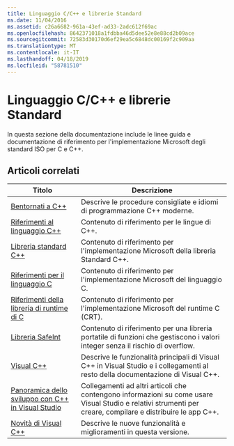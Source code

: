 ```yaml
---
title: Linguaggio C/C++ e librerie Standard
ms.date: 11/04/2016
ms.assetid: c26a6682-961a-43ef-ad33-2adc612f69ac
ms.openlocfilehash: 8642371018a1fdbba46d5dee52e8e88cd2b09ace
ms.sourcegitcommit: 72583d30170d6ef29ea5c6848dc00169f2c909aa
ms.translationtype: MT
ms.contentlocale: it-IT
ms.lasthandoff: 04/18/2019
ms.locfileid: "58781510"
---
```

# <a name="cc-language-and-standard-libraries"></a>Linguaggio C/C++ e librerie Standard

In questa sezione della documentazione include le linee guida e documentazione di riferimento per l'implementazione Microsoft degli standard ISO per C e C++.

## <a name="related-articles"></a>Articoli correlati

|Titolo|Descrizione|
|-----------|-----------------|
|[Bentornati a C++](../cpp/welcome-back-to-cpp-modern-cpp.md)|Descrive le procedure consigliate e idiomi di programmazione C++ moderne.|
|[Riferimenti al linguaggio C++](../cpp/cpp-language-reference.md)|Contenuto di riferimento per le lingue di C++.|
|[Libreria standard C++](../standard-library/cpp-standard-library-reference.md)|Contenuto di riferimento per l'implementazione Microsoft della libreria Standard C++.|
|[Riferimenti per il linguaggio C](../c-language/c-language-reference.md)|Contenuto di riferimento per l'implementazione Microsoft del linguaggio C.|
|[Riferimenti della libreria di runtime di C](../c-runtime-library/c-run-time-library-reference.md)|Contenuto di riferimento per l'implementazione Microsoft del runtime C (CRT).|
|[Libreria SafeInt](../safeint/safeint-library.md)|Contenuto di riferimento per una libreria portatile di funzioni che gestiscono i valori integer senza il rischio di overflow.|
|[Visual C++](../overview/visual-cpp-in-visual-studio.md)|Descrive le funzionalità principali di Visual C++ in Visual Studio e i collegamenti al resto della documentazione di Visual C++.|
|[Panoramica dello sviluppo con C++ in Visual Studio](../overview/overview-of-cpp-development.md)|Collegamenti ad altri articoli che contengono informazioni su come usare Visual Studio e relativi strumenti per creare, compilare e distribuire le app C++.|
|[Novità di Visual C++](../overview/what-s-new-for-visual-cpp-in-visual-studio.md)|Descrive le nuove funzionalità e miglioramenti in questa versione.|